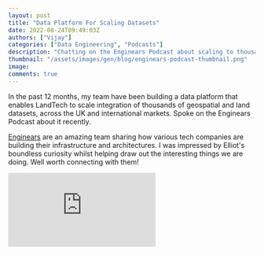 ```yaml
---
layout: post
title: "Data Platform For Scaling Datasets"
date: 2022-08-24T09:49:03Z
authors: ["Vijay"]
categories: ["Data Engineering", "Podcasts"]
description: "Chatting on the Enginears Podcast about scaling to thousands of datasets at LandTech"
thumbnail: "/assets/images/gen/blog/enginears-podcast-thumbnail.png"
image:
comments: true
---
```

In the past 12 months, my team have been building a data platform that enables LandTech to scale integration of thousands of geospatial and land datasets, across the UK and international markets. Spoke on the Enginears Podcast about it recently.

[Enginears](https://enginears.io/) are an amazing team sharing how various tech companies are building their infrastructure and architectures. I was impressed by Elliot's boundless curiosity whilst helping draw out the interesting things we are doing. Well worth connecting with them!

<iframe src="https://www.youtube.com/embed/OBLqKLrCUmA" frameborder="0" allowfullscreen></iframe>
